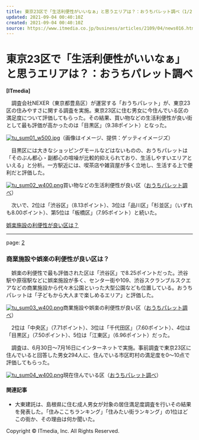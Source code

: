 ```yaml
---
title: 東京23区で「生活利便性がいいなぁ」と思うエリアは？：おうちパレット調べ（1/2 ページ） - ITmedia ビジネスオンライン
updated: 2021-09-04 00:40:10Z
created: 2021-09-04 00:40:10Z
source: https://www.itmedia.co.jp/business/articles/2109/04/news016.html
---
```


# 東京23区で「生活利便性がいいなぁ」と思うエリアは？：おうちパレット調べ

**[ITmedia]**

　調査会社NEXER（東京都豊島区）が運営する「おうちパレット」が、東京23区の住みやすさに関する調査を実施。東京23区に住む男女に今住んでいる区の満足度について評価してもらった。その結果、買い物などの生活利便性が良い街として最も評価が高かったのは「目黒区」（9.38ポイント）となった。

[![tu_sum01_w500.jpg](../_resources/tu_sum01_w500.jpg)](https://image.itmedia.co.jp/l/im/business/articles/2109/04/l_tu_sum01_w500.jpg)（画像はイメージ、提供：ゲッティイメージズ）

　目黒区には大きなショッピングモールなどはないものの、おうちパレットは「そのぶん都心・副都心の喧噪が比較的抑えられており、生活しやすいエリアといえる」と分析。一方駅近には、喫茶店や雑貨屋が多く立地し、生活する上で便利だと評価した。

[![tu_sum02_w400.png](../_resources/tu_sum02_w400.png)](https://image.itmedia.co.jp/l/im/business/articles/2109/04/l_tu_sum02_w400.png)買い物などの生活利便性が良い区（[おうちパレット調べ](https://nexer.co.jp/ouchipalette/sumiyasusa_ranking/)）

　次いで、2位は「渋谷区」（8.13ポイント）、3位は「品川区」「杉並区」（いずれも8.00ポイント）、第5位は「板橋区」（7.95ポイント）と続いた。

[娯楽施設の利便性が良い区は？](https://www.itmedia.co.jp/business/articles/2109/04/news016_2.html)

* * *

page: [2](https://www.itmedia.co.jp/business/articles/2109/04/news016_2.html)

### 商業施設や娯楽の利便性が良い区は？

　娯楽の利便性で最も評価された区は「渋谷区」で8.25ポイントだった。渋谷駅や原宿駅などに娯楽施設が多く、センター街や109、渋谷スクランブルスクエアなどの商業施設から代々木公園といった大型公園なども位置している。おうちパレットは「子どもから大人まで楽しめるエリア」と評価した。

[![tu_sum03_w400.png](../_resources/tu_sum03_w400.png)](https://image.itmedia.co.jp/l/im/business/articles/2109/04/l_tu_sum03_w400.png)商業施設や娯楽の利便性が良い区（[おうちパレット調べ](https://nexer.co.jp/ouchipalette/sumiyasusa_ranking/)）

　2位は「中央区」（7.71ポイント）、3位は「千代田区」（7.60ポイント）、4位は「目黒区」（7.50ポイント）、5位は「江東区」（6.96ポイント）だった。

　調査は、6月30日～7月16日にインターネットで実施。事前調査で東京23区に住んでいると回答した男女294人に、住んでいる市区町村の満足度を0～10点で評価してもらった。

[![tu_sum04_w400.png](../_resources/tu_sum04_w400.png)](https://image.itmedia.co.jp/l/im/business/articles/2109/04/l_tu_sum04_w400.png)現在住んでいる区（[おうちパレット調べ](https://nexer.co.jp/ouchipalette/sumiyasusa_ranking/)）

#### 関連記事

- 大東建託は、島根県に住む成人男女が対象の居住満足度調査を行いその結果を発表した。「住みここちランキング」「住みたい街ランキング」の1位はどこの街か、その理由は何か聞いた。

Copyright © ITmedia, Inc. All Rights Reserved.